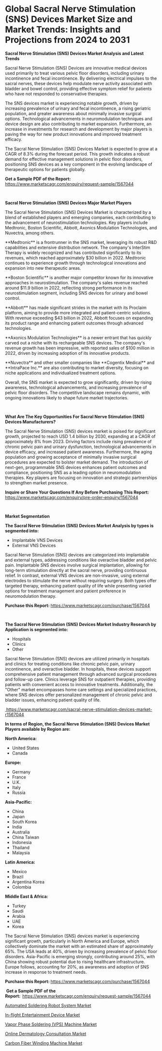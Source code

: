 <p><h1>Global Sacral Nerve Stimulation (SNS) Devices Market Size and Market Trends: Insights and Projections from 2024 to 2031</h1></p><p><strong>Sacral Nerve Stimulation (SNS) Devices Market Analysis and Latest Trends</strong></p>
<p><p>Sacral Nerve Stimulation (SNS) Devices are innovative medical devices used primarily to treat various pelvic floor disorders, including urinary incontinence and fecal incontinence. By delivering electrical impulses to the sacral nerves, these devices help modulate nerve activity associated with bladder and bowel control, providing effective symptom relief for patients who have not responded to conservative therapies.</p><p>The SNS devices market is experiencing notable growth, driven by increasing prevalence of urinary and fecal incontinence, a rising geriatric population, and greater awareness about minimally invasive surgical options. Technological advancements in neuromodulation techniques and device design are also contributing to market expansion. Furthermore, an increase in investments for research and development by major players is paving the way for new product innovations and improved treatment efficacy.</p><p>The Sacral Nerve Stimulation (SNS) Devices Market is expected to grow at a CAGR of 8.3% during the forecast period. This growth indicates a robust demand for effective management solutions in pelvic floor disorders, positioning SNS devices as a key component in the evolving landscape of therapeutic options for patients globally.</p></p>
<p><strong>Get a Sample PDF of the Report:&nbsp;</strong> <a href="https://www.marketscagr.com/enquiry/request-sample/1567044">https://www.marketscagr.com/enquiry/request-sample/1567044</a></p>
<p>&nbsp;</p>
<p><strong>Sacral Nerve Stimulation (SNS) Devices Major Market Players</strong></p>
<p><p>The Sacral Nerve Stimulation (SNS) Devices Market is characterized by a blend of established players and emerging companies, each contributing to the advancement of neurostimulation technologies. Key players include Medtronic, Boston Scientific, Abbott, Axonics Modulation Technologies, and Nuvectra, among others.</p><p>**Medtronic** is a frontrunner in the SNS market, leveraging its robust R&D capabilities and extensive distribution network. The company's InterStim Therapy is widely recognized and has contributed significantly to its revenues, which reached approximately $30 billion in 2022. Medtronic continues to experience growth through technological innovations and expansion into new therapeutic areas.</p><p>**Boston Scientific** is another major competitor known for its innovative approaches in neurostimulation. The company's sales revenue reached around $11.9 billion in 2022, reflecting strong performance in its neurostimulation segment, including SNS devices for urinary and bowel control.</p><p>**Abbott** has made significant strides in the market with its Proclaim platform, aiming to provide more integrated and patient-centric solutions. With revenue exceeding $43 billion in 2022, Abbott focuses on expanding its product range and enhancing patient outcomes through advanced technologies.</p><p>**Axonics Modulation Technologies** is a newer entrant that has quickly carved out a niche with its rechargeable SNS devices. The company's revenue growth has been impressive, with reported sales of $100 million in 2022, driven by increasing adoption of its innovative products.</p><p>**Nuvectra** and other smaller companies like **Cogentix Medical** and **IntraPace Inc.** are also contributing to market diversity, focusing on niche applications and individualized treatment options.</p><p>Overall, the SNS market is expected to grow significantly, driven by rising awareness, technological advancements, and increasing prevalence of pelvic floor disorders. The competitive landscape remains dynamic, with ongoing innovations likely to shape future market trajectories.</p></p>
<p>&nbsp;</p>
<p><strong>What Are The Key Opportunities For Sacral Nerve Stimulation (SNS) Devices Manufacturers?</strong></p>
<p><p>The Sacral Nerve Stimulation (SNS) devices market is poised for significant growth, projected to reach USD 1.4 billion by 2030, expanding at a CAGR of approximately 8% from 2023. Driving factors include rising prevalence of chronic pelvic pain and urinary dysfunction, technological advancements in device efficacy, and increased patient awareness. Furthermore, the aging population and growing acceptance of minimally invasive surgical procedures are expected to bolster market demand. The introduction of next-gen, programmable SNS devices enhances patient outcomes and compliance, positioning SNS as a leading option in neuromodulation therapies. Key players are focusing on innovation and strategic partnerships to strengthen market presence.</p></p>
<p><strong>Inquire or Share Your Questions If Any Before Purchasing This Report:</strong> <a href="https://www.marketscagr.com/enquiry/pre-order-enquiry/1567044">https://www.marketscagr.com/enquiry/pre-order-enquiry/1567044</a></p>
<p>&nbsp;</p>
<p><strong>Market Segmentation</strong></p>
<p><strong>The Sacral Nerve Stimulation (SNS) Devices Market Analysis by types is segmented into:</strong></p>
<p><ul><li>Implantable VNS Devices</li><li>External VNS Devices</li></ul></p>
<p><p>Sacral Nerve Stimulation (SNS) devices are categorized into implantable and external types, addressing conditions like overactive bladder and pelvic pain. Implantable SNS devices involve surgical implantation, allowing for long-term stimulation directly at the sacral nerve, providing continuous relief. In contrast, external VNS devices are non-invasive, using external electrodes to stimulate the nerve without requiring surgery. Both types offer targeted therapy, enhancing patient quality of life while presenting varied options for treatment management and patient preference in neuromodulation therapy.</p></p>
<p><strong>Purchase this Report:&nbsp;</strong><a href="https://www.marketscagr.com/purchase/1567044">https://www.marketscagr.com/purchase/1567044</a></p>
<p>&nbsp;</p>
<p><strong>The Sacral Nerve Stimulation (SNS) Devices Market Industry Research by Application is segmented into:</strong></p>
<p><ul><li>Hospitals</li><li>Clinics</li><li>Other</li></ul></p>
<p><p>Sacral Nerve Stimulation (SNS) devices are utilized primarily in hospitals and clinics for treating conditions like chronic pelvic pain, urinary incontinence, and overactive bladder. In hospitals, these devices support comprehensive patient management through advanced surgical procedures and follow-up care. Clinics leverage SNS for outpatient therapies, providing patients with convenient access to innovative treatments. Additionally, the "Other" market encompasses home care settings and specialized practices, where SNS devices offer personalized management of chronic pelvic and bladder issues, enhancing patient quality of life.</p></p>
<p><a href="https://www.marketscagr.com/sacral-nerve-stimulation-devices-market-r1567044">&nbsp;https://www.marketscagr.com/sacral-nerve-stimulation-devices-market-r1567044</a></p>
<p><strong>In terms of Region, the Sacral Nerve Stimulation (SNS) Devices Market Players available by Region are:</strong></p>
<p>
    <p> <strong> North America: </strong>
        <ul>
            <li>United States</li>
            <li>Canada</li>
        </ul>
        </p> 
    <p> <strong> Europe: </strong>
        <ul>
            <li>Germany</li>
            <li>France</li>
            <li>U.K.</li>
            <li>Italy</li>
            <li>Russia</li>
        </ul>
        </p> 
    <p> <strong> Asia-Pacific: </strong>
        <ul>
            <li>China</li>
            <li>Japan</li>
            <li>South Korea</li>
            <li>India</li>
            <li>Australia</li>
            <li>China Taiwan</li>
            <li>Indonesia</li>
            <li>Thailand</li>
            <li>Malaysia</li>
        </ul>
        </p> 
    <p> <strong> Latin America: </strong>
        <ul>
            <li>Mexico</li>
            <li>Brazil</li>
            <li>Argentina Korea</li>
            <li>Colombia</li>
        </ul>
        </p> 
    <p> <strong> Middle East & Africa: </strong>
        <ul>
            <li>Turkey</li>
            <li>Saudi</li>
            <li>Arabia</li>
            <li>UAE</li>
            <li>Korea</li>
        </ul>
    </p>
    </p>
<p><p>The Sacral Nerve Stimulation (SNS) devices market is experiencing significant growth, particularly in North America and Europe, which collectively dominate the market with an estimated share of approximately 65%. The USA leads at 40%, driven by increasing prevalence of pelvic floor disorders. Asia-Pacific is emerging strongly, contributing around 25%, with China showing robust potential due to rising healthcare infrastructure. Europe follows, accounting for 20%, as awareness and adoption of SNS increase in response to treatment needs.</p></p>
<p><strong>Purchase this Report: </strong><a href="https://www.marketscagr.com/purchase/1567044">https://www.marketscagr.com/purchase/1567044</a></p>
<p>&nbsp;<strong>Get a Sample PDF of the Report:&nbsp;&nbsp;</strong><a href="https://www.marketscagr.com/enquiry/request-sample/1567044">https://www.marketscagr.com/enquiry/request-sample/1567044</a></p>
<p><strong></strong></p>
<p><p><a href="https://issuu.com/reportprime-2/docs/automated-soldering-robot-system-ma_bfa405b6783b24">Automated Soldering Robot System Market</a></p><p><a href="https://medium.com/@alicegalloway22/insights-into-the-in-flight-entertainment-device-market-market-players-market-size-geographical-9e62acd97ffa">In-flight Entertainment Device Market</a></p><p><a href="https://issuu.com/reportprime-2/docs/vapor-phase-soldering-vps-machine-m_ed0fc74d1ef8bf">Vapor Phase Soldering (VPS) Machine Market</a></p><p><a href="https://www.linkedin.com/pulse/online-dermatology-consultation-market-industry-trends-forecast-bicne?trackingId=PFE1fmUcR7GiSX7AI0zCjA%3D%3D">Online Dermatology Consultation Market</a></p><p><a href="https://www.linkedin.com/pulse/comprehensive-analysis-global-carbon-fiber-winding-machine-market-vvotf?trackingId=1G3uBLhdS5%2B4OPt%2BSeeQIQ%3D%3D">Carbon Fiber Winding Machine Market</a></p></p>